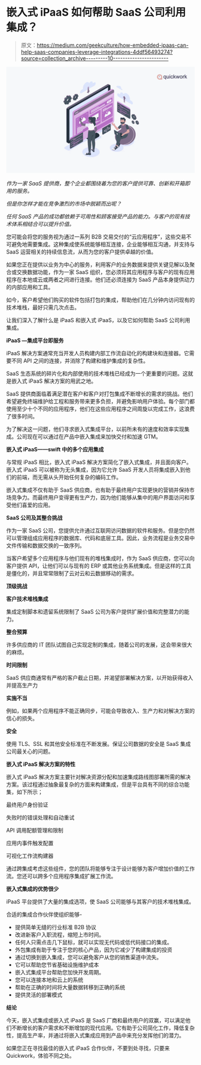 # 嵌入式 iPaaS 如何帮助 SaaS 公司利用集成？

> 原文：<https://medium.com/geekculture/how-embedded-ipaas-can-help-saas-companies-leverage-integrations-4ddf56493274?source=collection_archive---------10----------------------->

![](img/fc0f49421e82fbb30dff3b6dfb3b110b.png)

*作为一家 SaaS 提供商，整个企业都围绕着为您的客户提供可靠、创新和开箱即用的服务。*

*但是你怎样才能在竞争激烈的市场中脱颖而出呢？*

*任何 SaaS 产品的成功都依赖于可用性和顾客接受产品的能力。与客户的现有技术体系相结合可以提升价值。*

您可能会将您的服务视为通过一系列 B2B 交易交付的“云应用程序”，这些交易不可避免地需要集成。这种集成使系统能够相互连接，企业能够相互沟通，并支持与 SaaS 运营相关的持续信息流，从而为您的客户提供卓越的价值。

如果您正在提供以业务为中心的服务，利用客户的业务数据来提供关键见解以及聚合或交换数据功能，作为一家 SaaS 组织，您必须将其应用程序与客户的现有应用程序在本地或云或两者之间进行连接。他们还必须连接为 SaaS 产品本身提供动力的内部应用和工具。

如今，客户希望他们购买的软件包括打包的集成，帮助他们在几分钟内访问现有的技术堆栈，最好只需几次点击。

让我们深入了解什么是 iPaaS 和嵌入式 iPaaS，以及它如何帮助 SaaS 公司利用集成。

**iPaaS —集成平台即服务**

iPaaS 解决方案通常充当开发人员构建内部工作流自动化的构建块和连接器。它需要不同 API 之间的连接，并消除了构建和维护集成的复杂性。

SaaS 生态系统的碎片化和内部使用的技术堆栈已经成为一个更重要的问题。这就是嵌入式 iPaaS 解决方案的用武之地。

SaaS 提供商面临着满足潜在客户和客户对打包集成不断增长的需求的挑战。他们希望避免终端维护给工程和服务带来更多负担，并避免影响用户体验。每个部门都使用至少十个不同的应用程序，他们在这些应用程序之间周旋以完成工作，这浪费了很多时间。

为了解决这一问题，他们寻求嵌入式集成平台，以前所未有的速度和效率实现集成。公司现在可以通过在产品中嵌入集成来加快交付和加速 GTM。

**嵌入式 iPaaS——swift 中的多个应用集成**

与常规 iPaaS 相比，嵌入式 iPaaS 解决方案简化了嵌入式集成，并且面向客户。嵌入式 iPaaS 可以被称为无头集成，因为它允许 SaaS 开发人员将集成嵌入到他们的前端，而无需从头开始任何复杂的编码工作。

嵌入式集成不仅有助于 SaaS 供应商，也有助于最终用户实现更快的营销并保持市场竞争力。而最终用户变得更有生产力，因为他们能够从集中的用户界面访问和享受他们喜爱的应用。

**SaaS 公司及其整合挑战**

作为一家 SaaS 公司，您提供允许通过互联网访问数据的软件和服务。但是您仍然可以管理组成应用程序的数据库、代码和底层工具。因此，业务流程是业务交易中文件传输和数据交换的一致序列。

当客户希望多个应用程序与他们现有的堆栈集成时，作为 SaaS 供应商，您可以向客户提供 API，让他们可以与现有的 ERP 或其他业务系统集成。但是这样的工具是僵化的，并且常常限制了云对云和云数据移动的需求。

**顶级挑战**

**客户技术堆栈集成**

集成定制脚本和遗留系统限制了 SaaS 公司为客户提供扩展价值和完整潜力的能力。

**整合预算**

许多供应商的 IT 团队试图自己实现定制的集成，随着公司的发展，这会带来很大的麻烦。

**时间限制**

SaaS 供应商通常有严格的客户截止日期，并渴望部署解决方案，以开始获得收入并提高生产力

**实施不当**

例如，如果两个应用程序不能正确同步，可能会导致收入、生产力和对解决方案的信心的损失。

**安全**

使用 TLS、SSL 和其他安全标准在不断发展。保证公司数据的安全是 SaaS 集成公司最关心的问题。

**嵌入式 iPaaS 解决方案的特性**

嵌入式 iPaaS 解决方案主要针对解决资源分配和加速集成路线图部署所需的解决方案。该过程通过抽象最复杂的方面来构建集成，但是平台具有不同的综合功能集，如下所示；

最终用户身份验证

失败时的错误处理和自动重试

API 调用配额管理和限制

应用内事件触发配置

可视化工作流构建器

通过跨集成考虑这些组件，您的团队将能够专注于设计能够为客户增加价值的工作流。您还可以跨多个应用程序集成扩展工作流。

**嵌入式集成的优势很少**

iPaaS 平台提供了大量的集成选项，使 SaaS 公司能够与其客户的技术堆栈集成。

合适的集成合作伙伴使组织能够-

*   提供简单无缝的行业标准 B2B 协议
*   改进新客户入职流程，缩短上市时间。
*   任何人只需点击几下鼠标，就可以实现无代码或低代码接口的集成。
*   外包集成有助于专注于您的核心产品，因为它减少了构建集成的投资
*   通过切换到嵌入集成，您可以避免客户从您的销售渠道中流失。
*   它可以帮助您节省基础设施维护成本
*   嵌入式集成平台帮助您加快开发周期。
*   您可以连接本地和云上的系统
*   帮助在正确的时间将大量数据转移到正确的系统
*   提供灵活的部署模式

**结论**

今天，嵌入式集成或嵌入式 iPaaS 是 SaaS 厂商和最终用户的双赢，可以满足他们不断增长的客户需求和不断增加的现代应用。它有助于公司简化工作，降低复杂性，提高生产率，并通过将嵌入式集成应用到产品中来充分发挥他们的潜力。

如果您正在寻找最佳的嵌入式 iPaaS 合作伙伴，不要到处寻找，只要来 Quickwork，体验不同之处。